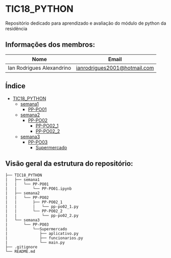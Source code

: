 # TIC18_PYTHON

Repositório dedicado para aprendizado e avaliação do módulo de python da residência

## Informações dos membros:

| Nome                      | Email                        |
| ------------------------- | ---------------------------- |
| Ian Rodrigues Alexandrino | ianrodrigues2001@hotmail.com |

## Índice

* [TIC18_PYTHON](https://github.com/IanAlexandrino/TIC18_PYTHON)
    * [semana1](https://github.com/IanAlexandrino/TIC18_PYTHON/tree/main/semana1)
        * [PP-PO01](https://github.com/IanAlexandrino/TIC18_PYTHON/tree/main/semana1/PP-PO01)
    * [semana2](https://github.com/IanAlexandrino/TIC18_PYTHON/tree/main/semana2)
        * [PP-PO02](https://github.com/IanAlexandrino/TIC18_PYTHON/tree/main/semana2/PP-PO02)
            * [PP-PO02_1](https://github.com/IanAlexandrino/TIC18_PYTHON/tree/main/semana2/PP-PO02/PP-PO02_1)
            * [PP-PO02_2](https://github.com/IanAlexandrino/TIC18_PYTHON/tree/main/semana2/PP-PO02/PP-PO02_2)
    * [semana3](https://github.com/IanAlexandrino/TIC18_PYTHON/tree/main/semana3)
        * [PP-PO03](https://github.com/IanAlexandrino/TIC18_PYTHON/tree/main/semana3/PP-PO03)
            * [Supermercado](https://github.com/IanAlexandrino/TIC18_PYTHON/tree/main/semana3/PP-PO03/Supermercado)

## Visão geral da estrutura do repositório:

```
├── TIC18_PYTHON
|   ├── semana1
|   |   └── PP-PO01
|   |       └── PP-PO01.ipynb
|   ├── semana2
|   |   └── PP-PO02    
|   |       ├── PP-PO02_1
|   |       |   └── pp-po02_1.py
|   |       └── PP-PO02_2
|   |           └── pp-po02_2.py
|   └── semana3
|       └── PP-PO03    
|           └──Supermercado
|              ├── aplicativo.py
|              ├── funcionarios.py
|              └── main.py 
├── .gitignore
└── README.md
```